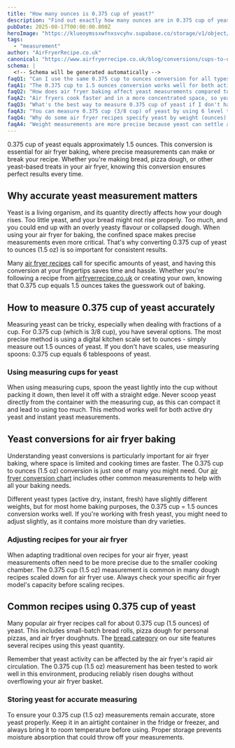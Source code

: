 ```yaml
---
title: "How many ounces is 0.375 cup of yeast?"
description: "Find out exactly how many ounces are in 0.375 cup of yeast with our simple conversion guide. Perfect for air fryer baking!"
pubDate: 2025-08-17T00:00:00.000Z
heroImage: "https://klueoymssxwfnxsvcyhv.supabase.co/storage/v1/object/public/Shmucket/how-many-ounces-is-0-375-cup-of-yeast.webp"
tags:
  - "measurement"
author: "AirFryerRecipe.co.uk"
canonical: "https://www.airfryerrecipe.co.uk/blog/conversions/cups-to-ounces/how-many-ounces-is-0-375-cup-of-yeast"
schema: |
  <!-- Schema will be generated automatically -->
faqQ1: "Can I use the same 0.375 cup to ounces conversion for all types of yeast?"
faqA1: "The 0.375 cup to 1.5 ounces conversion works well for both active dry and instant yeast. However, fresh yeast is different - it contains more moisture, so you'd need about 2.25 ounces of fresh yeast to equal 0.375 cup of dry yeast. Always check your specific yeast type's packaging for precise conversions."
faqQ2: "How does air fryer baking affect yeast measurements compared to conventional ovens?"
faqA2: "Air fryers cook faster and in a more concentrated space, so yeast measurements need to be precise. While 0.375 cup (1.5 oz) works well in both, you might need slightly less yeast in air fryers as the rapid heat can cause dough to rise more quickly. Start with the standard measurement and adjust based on your results."
faqQ3: "What's the best way to measure 0.375 cup of yeast if I don't have a 3/8 cup measure?"
faqA3: "You can measure 0.375 cup (3/8 cup) of yeast by using 6 level tablespoons. Alternatively, combine measurements: use 1/4 cup plus 2 tablespoons. For greatest accuracy, especially in air fryer baking, weighing out 1.5 ounces on a kitchen scale is recommended."
faqQ4: "Why do some air fryer recipes specify yeast by weight (ounces) rather than volume (cups)?"
faqA4: "Weight measurements are more precise because yeast can settle and compact in measuring cups. For consistent results in air fryer baking, where space is limited, many recipes specify ounces. 0.375 cup equals 1.5 ounces, but weighing eliminates any variation caused by how packed the yeast is in the cup."
---
```

<p>0.375 cup of yeast equals approximately 1.5 ounces. This conversion is essential for air fryer baking, where precise measurements can make or break your recipe. Whether you're making bread, pizza dough, or other yeast-based treats in your air fryer, knowing this conversion ensures perfect results every time.</p>

<h2>Why accurate yeast measurement matters</h2>
<p>Yeast is a living organism, and its quantity directly affects how your dough rises. Too little yeast, and your bread might not rise properly. Too much, and you could end up with an overly yeasty flavour or collapsed dough. When using your air fryer for baking, the confined space makes precise measurements even more critical. That's why converting 0.375 cup of yeast to ounces (1.5 oz) is so important for consistent results.</p>
<p>Many <a href=https://www.airfryerrecipe.co.uk/recipes>air fryer recipes</a> call for specific amounts of yeast, and having this conversion at your fingertips saves time and hassle. Whether you're following a recipe from <a href=https://www.airfryerrecipe.co.uk/>airfryerrecipe.co.uk</a> or creating your own, knowing that 0.375 cup equals 1.5 ounces takes the guesswork out of baking.</p>

<h2>How to measure 0.375 cup of yeast accurately</h2>
<p>Measuring yeast can be tricky, especially when dealing with fractions of a cup. For 0.375 cup (which is 3/8 cup), you have several options. The most precise method is using a digital kitchen scale set to ounces - simply measure out 1.5 ounces of yeast. If you don't have scales, use measuring spoons: 0.375 cup equals 6 tablespoons of yeast.</p>

<h3>Using measuring cups for yeast</h3>
<p>When using measuring cups, spoon the yeast lightly into the cup without packing it down, then level it off with a straight edge. Never scoop yeast directly from the container with the measuring cup, as this can compact it and lead to using too much. This method works well for both active dry yeast and instant yeast measurements.</p>

<h2>Yeast conversions for air fryer baking</h2>
<p>Understanding yeast conversions is particularly important for air fryer baking, where space is limited and cooking times are faster. The 0.375 cup to ounces (1.5 oz) conversion is just one of many you might need. Our <a href=https://www.airfryerrecipe.co.uk/air-fryer-conversion-chart>air fryer conversion chart</a> includes other common measurements to help with all your baking needs.</p>
<p>Different yeast types (active dry, instant, fresh) have slightly different weights, but for most home baking purposes, the 0.375 cup = 1.5 ounces conversion works well. If you're working with fresh yeast, you might need to adjust slightly, as it contains more moisture than dry varieties.</p>

<h3>Adjusting recipes for your air fryer</h3>
<p>When adapting traditional oven recipes for your air fryer, yeast measurements often need to be more precise due to the smaller cooking chamber. The 0.375 cup (1.5 oz) measurement is common in many dough recipes scaled down for air fryer use. Always check your specific air fryer model's capacity before scaling recipes.</p>

<h2>Common recipes using 0.375 cup of yeast</h2>
<p>Many popular air fryer recipes call for about 0.375 cup (1.5 ounces) of yeast. This includes small-batch bread rolls, pizza dough for personal pizzas, and air fryer doughnuts. The <a href=https://www.airfryerrecipe.co.uk/recipe-category/bread>bread category</a> on our site features several recipes using this yeast quantity.</p>
<p>Remember that yeast activity can be affected by the air fryer's rapid air circulation. The 0.375 cup (1.5 oz) measurement has been tested to work well in this environment, producing reliably risen doughs without overflowing your air fryer basket.</p>

<h3>Storing yeast for accurate measuring</h3>
<p>To ensure your 0.375 cup (1.5 oz) measurements remain accurate, store yeast properly. Keep it in an airtight container in the fridge or freezer, and always bring it to room temperature before using. Proper storage prevents moisture absorption that could throw off your measurements.</p>
